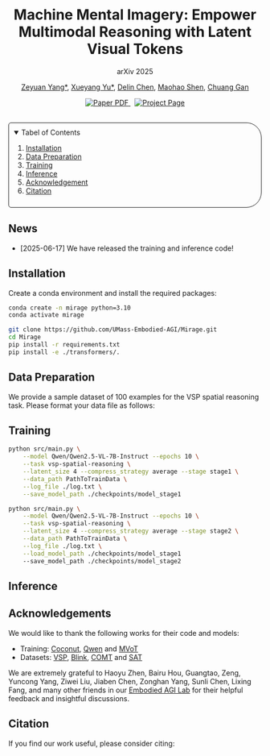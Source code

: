 <p align="center">
  <h1 align="center">Machine Mental Imagery: Empower Multimodal Reasoning with Latent Visual Tokens</h1>
  <p align="center">
    arXiv 2025
  </p>
  <p align="center">
    <a href="https://miicheyang.github.io">Zeyuan Yang*</a>,
    <a href="https://scholar.google.com/citations?user=AIm87GIAAAAJ">Xueyang Yu*</a>,
    <a href="https://chendl02.github.io/">Delin Chen</a>,
    <a href="https://maohaos2.github.io/Maohao/">Maohao Shen</a>,
    <a href="https://people.csail.mit.edu/ganchuang">Chuang Gan</a>
  </p>
  <p align="center">
    <a href="https://vlm-mirage.github.io">
      <img src='https://img.shields.io/badge/Paper-PDF-red?style=flat&logo=arXiv&logoColor=red' alt='Paper PDF'>
    </a>
    <a href='https://vlm-mirage.github.io' style='padding-left: 0.5rem;'>
      <img src='https://img.shields.io/badge/Project-Page-blue?style=flat&logo=Google%20chrome&logoColor=blue' alt='Project Page'>
    </a>
    <!-- <a href='https://huggingface.co/anyeZHY/tesseract' style='padding-left: 0.5rem;'>
      <img src='https://img.shields.io/badge/Model-Hugging%20Face-yellow?style=flat&logo=Hugging%20face&logoColor=yellow' alt='Model Hugging Face'>
    </a> -->
  </p>
</p>

<!-- We propose TesserAct, **the first open-source and generalized 4D World Model for robotics**, which takes input images and text instructions to generate RGB, depth, and normal videos, reconstructing a 4D scene and predicting actions. -->

<!-- <p align="center">
    <img src="asset/teaser.png" alt="Logo" width="190%">
</p> -->

<br>

<!-- TABLE OF CONTENTS -->
<details open="open" style='padding: 10px; border-radius:5px 30px 30px 5px; border-style: solid; border-width: 1px;'>
  <summary>Tabel of Contents</summary>
  <ol>
    <li>
      <a href="#installation">Installation</a>
    </li>
    <li>
      <a href="#data-preparation">Data Preparation</a>
    </li>
    <li>
      <a href="#training">Training</a>
    </li>
    <li>
      <a href="#inference">Inference</a>
    </li>
    <li>
      <a href="#acknowledgement">Acknowledgement</a>
    </li>
    <li>
      <a href="#citation">Citation</a>
    </li>
  </ol>
</details>

## News
- [2025-06-17] We have released the training and inference code!

## Installation
Create a conda environment and install the required packages:
```bash
conda create -n mirage python=3.10
conda activate mirage

git clone https://github.com/UMass-Embodied-AGI/Mirage.git
cd Mirage
pip install -r requirements.txt
pip install -e ./transformers/.
```

## Data Preparation
We provide a sample dataset of 100 examples for the VSP spatial reasoning task. Please format your data file as follows:

## Training

```bash
python src/main.py \
    --model Qwen/Qwen2.5-VL-7B-Instruct --epochs 10 \
    --task vsp-spatial-reasoning \
    --latent_size 4 --compress_strategy average --stage stage1 \
    --data_path PathToTrainData \
    --log_file ./log.txt \
    --save_model_path ./checkpoints/model_stage1 
```

```bash
python src/main.py \
    --model Qwen/Qwen2.5-VL-7B-Instruct --epochs 10 \
    --task vsp-spatial-reasoning \
    --latent_size 4 --compress_strategy average --stage stage2 \
    --data_path PathToTrainData \
    --log_file ./log.txt \
    --load_model_path ./checkpoints/model_stage1
    --save_model_path ./checkpoints/model_stage2 
```

<!-- To pre-train the full TesserAct model from CogVideoX, we provide a training script based on [Finetrainers](https://github.com/a-r-r-o-w/finetrainers). The training code supports distributed training with multiple GPUs or multi-nodes.

To pre-train our TesserAct model, run the following command:
```bash
bash train_i2v_depth_normal_sft.sh
```

To fine-tune our released TesserAct model, modify the model loading code in [tesseract/i2v_depth_normal_sft.py](tesseract/i2v_depth_normal_sft.py):
```python
transformer = CogVideoXTransformer3DModel.from_pretrained_modify(
    "anyeZHY/tesseract",
    subfolder="tesseract_v01e_rgbdn_sft",
    ...
)
```

> [!NOTE]
> We will give a detailed training guide in the future: why TesserAct has better generalization, how to set the hyperparameters and performance between different training methods (SFT vs LoRA).
>
> We will release LoRA fine-tuning code in the future for more efficient training.
>
> We don't have a clear plan for releasing the whole dataset yet, because depth data is usually stored as floats, which takes up a lot of space and makes uploading to Hugging Face very difficult. However, we will provide scripts later on to show how to prepare the data. -->

## Inference

<!-- Now TesserAct includes following models. The names of the models are in the format of `anyeZHY/tesseract/` (huggingface repo name) + `<model_name>_<version>_<modality>_<training_method>`. In `<version>`, postfix `p` indicates the model is production-ready and `e` means the model is experimental. We will keep updating the model weights and scaling the dataset to improve the performance of the models.
```
anyeZHY/tesseract/tesseract_v01e_rgbdn_sft
anyeZHY/tesseract/tesseract_v01e_rgb_lora
```

> [!IMPORTANT] 
> It is recommended to read [USAGE.MD](doc/usage.md) for more details **before running the inference code on your own data.**
We provide a guide on how to prepare inputs, such as text prompt. We also analyze the model's limitations and performance, including:
>
> - Tasks that the model can reliably accomplish.
>
> - Tasks that are achievable but with certain success rates. In the future, this may be improved by using techniques like test-time scaling.
>
> - Tasks that are currently beyond the model's capabilities.

You can run the inference code with the following command (Optional flags: `--memory_efficient`).
```bash
python inference/inference_rgbdn_sft.py \
  --weights_path anyeZHY/tesseract/tesseract_v01e_rgbdn_sft \
  --image_path asset/images/fruit_vangogh.png \
  --prompt "pick up the apple google robot"
```
This inference code will generate a video of the google robot picking up the apple in the Van Gogh Painting. Try other prompts like `pick up the pear Franka Emika Panda`! Or `asset/images/majo.jpg` with prompt `Move the cup near bottle Franka Emika Panda`!

You may find output videos in the `results` folder.
Note: When we test the model on another server, the results are exactly the same as those we uploaded to GitHub.
So if you find they are different and get unexpected results like noisy videos, please check your environment and the version of the packages you are using.

> [!WARNING]
> Because RT1 and Bridge normal data is generated by [Temporal Marigold](https://huggingface.co/docs/diffusers/en/using-diffusers/marigold_usage#frame-by-frame-video-processing-with-temporal-consistency), sometimes normal outputs are not perfect. We are working on improving the data using [NormalCrafter](https://github.com/Binyr/NormalCrafter).

Below is a list of TODOs for the inference part.
- [ ] LoRA inference code
- [ ] Blender rendering code (check package [PyBlend](https://github.com/anyeZHY/PyBlend)!)
- [ ] Normal Integration -->



## Acknowledgements
We would like to thank the following works for their code and models:
- Training: [Coconut](https://arxiv.org/abs/2412.06769), [Qwen](https://huggingface.co/Qwen) and [MVoT](https://arxiv.org/pdf/2501.07542)
- Datasets: [VSP](https://arxiv.org/abs/2407.01863), [Blink](https://zeyofu.github.io/blink/), [COMT](https://arxiv.org/abs/2412.12932) and [SAT](https://arxiv.org/abs/2412.07755)

We are extremely grateful to Haoyu Zhen, Bairu Hou, Guangtao, Zeng, Yuncong Yang, Ziwei Liu,
Jiaben Chen, Zonghan Yang, Sunli Chen, Lixing Fang, and many other friends in our [Embodied AGI Lab](https://embodied-agi.cs.umass.edu/)
for their helpful feedback and insightful discussions.


## Citation
If you find our work useful, please consider citing:
<!-- ```bibtex
@article{zhen2025tesseract,
  title={TesserAct: Learning 4D Embodied World Models}, 
  author={Haoyu Zhen and Qiao Sun and Hongxin Zhang and Junyan Li and Siyuan Zhou and Yilun Du and Chuang Gan},
  year={2025},
  eprint={2504.20995},
  archivePrefix={arXiv},
  primaryClass={cs.CV},
  url={https://arxiv.org/abs/2504.20995}, 
}
``` -->